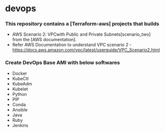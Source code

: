 # devops

### This repository contains a [Terraform-aws] projects that builds 
* AWS Scenario 2: VPCwith Public and Private Subnets[scenario_two] from the [AWS documentation].
* Refer AWS Documentation to understand VPC scenario 2 - https://docs.aws.amazon.com/vpc/latest/userguide/VPC_Scenario2.html

### Create DevOps Base AMI with below softwares
* Docker
* KubeCtl
* KubeAdm
* Kubelet
* Python
* PIP
* Conda
* Ansible
* Java
* Ruby
* Jenkins
